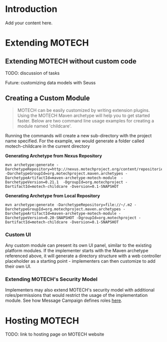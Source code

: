 # Introduction #

Add your content here.


# Extending MOTECH #
## Extending MOTECH without custom code ##
TODO: discussion of tasks

Future: customizing data models with Seuss

## Creating a Custom Module ##
> MOTECH can be easily customized by writing extension plugins. Using the MOTECH Maven archetype will help you to get started faster. Below are two command line usage examples for creating a module named 'childcare'.

Running the commands will create a new sub-directory with the project name specified. For the example, we would generate a folder called motech-childcare in the current directory

**Generating Archetype from Nexus Repository**
```
mvn archetype:generate -DarchetypeRepository=http://nexus.motechproject.org/content/repositories/releases -DarchetypeGroupId=org.motechproject.maven.archetypes -DarchetypeArtifactId=maven-archetype-motech-module  -DarchetypeVersion=0.21.1  -DgroupId=org.motechproject -DartifactId=motech-childcare -Dversion=0.1-SNAPSHOT
```

**Generating Archetype from Local Repository**
```
mvn archetype:generate -DarchetypeRepository=file://~/.m2 -DarchetypeGroupId=org.motechproject.maven.archetypes -DarchetypeArtifactId=maven-archetype-motech-module -DarchetypeVersion=0.20-SNAPSHOT -DgroupId=org.motechproject -DartifactId=motech-childcare -Dversion=0.1-SNAPSHOT
```

### Custom UI ###
Any custom module can present its own UI panel, similar to the existing platform modules. If the implementer starts with the Maven archetype referenced above, it will generate a directory structure with a web controller placeholder as a starting point - implementers can then customize to add their own UI.

### Extending MOTECH's Security Model ###
Implementers may also extend MOTECH's security model with additional roles/permissions that would restrict the usage of the implementation module. See how Message Campaign defines roles [here](https://code.google.com/p/motech/source/browse/modules/message-campaign/message-campaign/src/main/resources/roles.json).

# Hosting MOTECH #
TODO: link to hosting page on MOTECH website